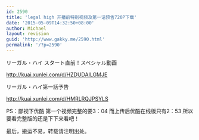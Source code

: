 ```yaml
---
id: 2590
title: 'legal high 开播前特别视频及第一话预告720P下载'
date: '2015-05-09T14:32:50+08:00'
author: Michael
layout: revision
guid: 'http://www.gakky.me/2590.html'
permalink: '/?p=2590'
---
```


リーガル・ハイ スタート直前！スペシャル動画

<http://kuai.xunlei.com/d/HZDUDAILGMJE>

リーガル・ハイ第一話予告

[](http://kuai.xunlei.com/d/HMRLRQJPSYLS)<http://kuai.xunlei.com/d/HMRLRQJPSYLS>

PS：鄙视下优酷 第一个视频完整的要3：04 而上传后优酷在线版只有2：53 所以要看完整版的还是下下来看吧！

最后，搬运不易，转载请注明出处。